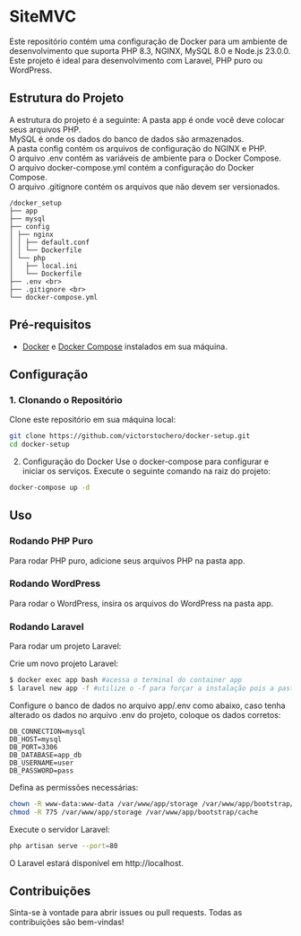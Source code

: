# SiteMVC

Este repositório contém uma configuração de Docker para um ambiente de desenvolvimento que suporta PHP 8.3, NGINX, MySQL 8.0 e Node.js 23.0.0. Este projeto é ideal para desenvolvimento com Laravel, PHP puro ou WordPress.

## Estrutura do Projeto

A estrutura do projeto é a seguinte:
A pasta app é onde você deve colocar seus arquivos PHP. <br>
MySQL é onde os dados do banco de dados são armazenados. <br>
A pasta config contém os arquivos de configuração do NGINX e PHP.<br>
O arquivo .env contém as variáveis de ambiente para o Docker Compose.<br>
O arquivo docker-compose.yml contém a configuração do Docker Compose.<br>
O arquivo .gitignore contém os arquivos que não devem ser versionados. <br>


````
/docker_setup 
├── app 
├── mysql 
├── config 
│ ├── nginx 
│ │ ├── default.conf 
│ │ └── Dockerfile 
│ └── php 
│   ├── local.ini 
│   └── Dockerfile
├── .env <br>
├── .gitignore <br>
└── docker-compose.yml
````


## Pré-requisitos

- [Docker](https://www.docker.com/get-started) e [Docker Compose](https://docs.docker.com/compose/) instalados em sua máquina.

## Configuração

### 1. Clonando o Repositório

Clone este repositório em sua máquina local:

````bash
git clone https://github.com/victorstochero/docker-setup.git
cd docker-setup
````
2. Configuração do Docker
Use o docker-compose para configurar e iniciar os serviços. Execute o seguinte comando na raiz do projeto:
````bash
docker-compose up -d
````

## Uso
### Rodando PHP Puro
Para rodar PHP puro, adicione seus arquivos PHP na pasta app.

### Rodando WordPress
Para rodar o WordPress, insira os arquivos do WordPress na pasta app.

### Rodando Laravel
Para rodar um projeto Laravel:

Crie um novo projeto Laravel:

````bash
$ docker exec app bash #acessa o terminal do container app
$ laravel new app -f #utilize o -f para forçar a instalação pois a pasta app já existe
````
Configure o banco de dados no arquivo app/.env como abaixo, caso tenha alterado os dados no arquivo .env do projeto, coloque os dados corretos:
````.env
DB_CONNECTION=mysql
DB_HOST=mysql
DB_PORT=3306
DB_DATABASE=app_db
DB_USERNAME=user
DB_PASSWORD=pass
````
Defina as permissões necessárias:
````bash
chown -R www-data:www-data /var/www/app/storage /var/www/app/bootstrap/cache
chmod -R 775 /var/www/app/storage /var/www/app/bootstrap/cache
````

Execute o servidor Laravel:
````bash
php artisan serve --port=80
````
O Laravel estará disponível em http://localhost.

## Contribuições
Sinta-se à vontade para abrir issues ou pull requests. 
Todas as contribuições são bem-vindas!
